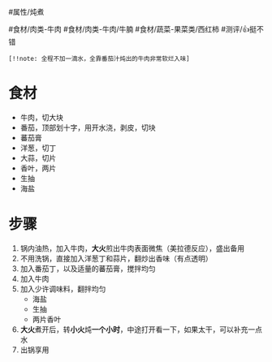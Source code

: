 #属性/炖煮 
 
#食材/肉类-牛肉 #食材/肉类-牛肉/牛腩  #食材/蔬菜-果菜类/西红柿 
#测评/👍挺不错

`[!!note: 全程不加一滴水，全靠番茄汁炖出的牛肉非常软烂入味]`

# 食材
- 牛肉，切大块
- 番茄，顶部划十字，用开水浇，剥皮，切块
- 蕃茄膏
- 洋葱，切丁
- 大蒜，切片
- 香叶，两片
- 生抽
- 海盐

# 步骤
1. 锅内油热，加入牛肉，**大火**煎出牛肉表面微焦（美拉德反应），盛出备用
2. 不用洗锅，直接加入洋葱丁和蒜片，翻炒出香味（有点透明）
3. 加入番茄丁，以及适量的蕃茄膏，搅拌均匀
4. 加入牛肉
5. 加入少许调味料，翻拌均匀
   - 海盐
   - 生抽
   - 两片香叶
6. **大火**煮开后，转**小火**炖**一个小时**，中途打开看一下，如果太干，可以补充一点水
7. 出锅享用  
